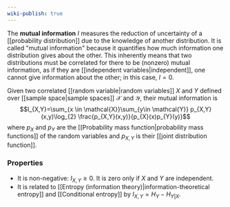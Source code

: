 ```yaml
---
wiki-publish: true
---
```

The **mutual information** $I$ measures the reduction of uncertainty of a [[probability distribution]] due to the knowledge of another distribution. It is called "mutual information" because it quantifies how much information one distribution gives about the other. This inherently means that two distributions must be correlated for there to be (nonzero) mutual information, as if they are [[independent variables|independent]], one cannot give information about the other; in this case, $I=0$.

Given two correlated [[random variable|random variables]] $X$ and $Y$ defined over [[sample space|sample spaces]] $\mathcal{X}$ and $\mathcal{Y}$, their mutual information is
$$I_{X,Y}=\sum_{x \in \mathcal{X}}\sum_{y\in \mathcal{Y}} p_{X,Y}(x,y)\log_{2} \frac{p_{X,Y}(x,y)}{p_{X}(x)p_{Y}(y)}$$
where $p_{X}$ and $p_{Y}$ are the [[Probability mass function|probability mass functions]] of the random variables and $p_{X,Y}$ is their [[joint distribution function]].
### Properties
- It is non-negative: $I_{X,Y}\geq 0$. It is zero only if $X$ and $Y$ are independent.
- It is related to [[Entropy (information theory)|information-theoretical entropy]] and [[Conditional entropy]] by $I_{X,Y}=H_{Y}-H_{Y|X}$.